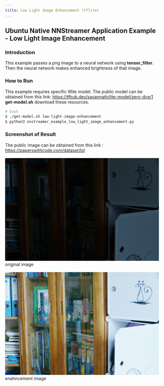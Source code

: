 ```yaml
---
title: Low Light Image Enhancement (tflite)
...
```


## Ubuntu Native NNStreamer Application Example - Low Light Image Enhancement
### Introduction
This example passes a png image to a neural network using **tensor_filter**.
Then the neural network makes enhanced brightness of that image.

### How to Run
This example requires specific tflite model.
The public model can be obtained from this link: https://tfhub.dev/sayannath/lite-model/zero-dce/1 <br>
**get-model.<span>sh** download these resources.
```bash
# bash
$ ./get-model.sh low-light-image-enhancement
$ python3 nnstreamer_example_low_light_image_enhancement.py
```

### Screenshot of Result
The public image can be obtained from this link : https://paperswithcode.com/dataset/lol<br><br>
![Alt original](./original.png)<br>
original image<br><br>
![Alt enhancement](./enhancement.png)<br>
enahncement image
